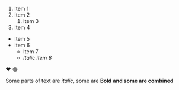 1. Item 1
2. Item 2
    1. Item 3
3. Item 4

* Item 5
* Item 6
    * Item 7
    * *Italic item 8*
    
:heart:
:smile:

Some parts of text are *italic*, some are **Bold** __and some are **combined**__ 
